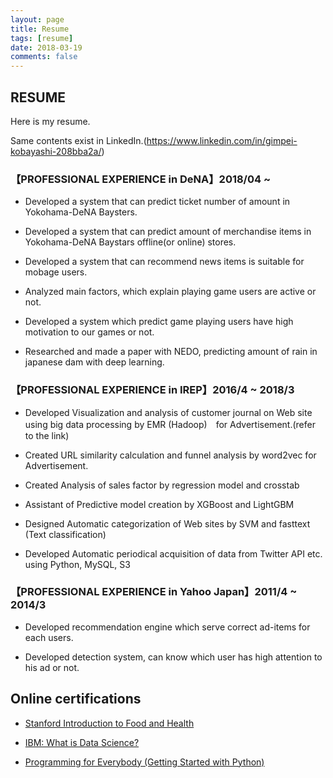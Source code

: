 ```yaml
---
layout: page
title: Resume
tags: [resume]
date: 2018-03-19
comments: false
---
```


## RESUME
Here is my resume. 

Same contents exist in LinkedIn.(https://www.linkedin.com/in/gimpei-kobayashi-208bba2a/)


### 【PROFESSIONAL EXPERIENCE in DeNA】2018/04 ~
 - Developed a system that can predict ticket number of amount in Yokohama-DeNA Baysters.

 - Developed a system that can predict amount of merchandise items in Yokohama-DeNA Baystars offline(or online) stores.

 - Developed a system that can recommend news items is suitable for mobage users.

 - Analyzed main factors, which explain playing game users are active or not. 

 - Developed a system which predict game playing users have high motivation to our games or not.

 - Researched and made a paper with NEDO, predicting amount of rain in japanese dam with deep learning.
 
 
### 【PROFESSIONAL EXPERIENCE in IREP】2016/4 ~ 2018/3
 - Developed Visualization and analysis of customer journal on Web site using big data processing by EMR (Hadoop)　for Advertisement.(refer to the link)

 - Created URL similarity calculation and funnel analysis by word2vec for Advertisement.
 
 - Created Analysis of sales factor by regression model and crosstab
 
 - Assistant of Predictive model creation by XGBoost and LightGBM

 - Designed Automatic categorization of Web sites by SVM and fasttext (Text classification)
 
 - Developed Automatic periodical acquisition of data from Twitter API etc. using Python, MySQL, S3


### 【PROFESSIONAL EXPERIENCE in Yahoo Japan】2011/4 ~ 2014/3

 - Developed recommendation engine which serve correct ad-items for each users.

 - Developed detection system, can know which user has high attention to his ad or not.


## Online certifications

 - [Stanford Introduction to Food and Health](https://www.coursera.org/account/accomplishments/certificate/YGD3LXDMYEB6)

 - [IBM: What is Data Science?](https://www.coursera.org/account/accomplishments/certificate/KRRWG539W8QD)

 - [Programming for Everybody (Getting Started with Python)](https://www.coursera.org/account/accomplishments/certificate/CUNWREBBDWUC)
